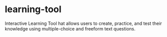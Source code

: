 # learning-tool
 Interactive Learning Tool hat allows users to create, practice, and test their knowledge using multiple-choice and freeform text questions.
